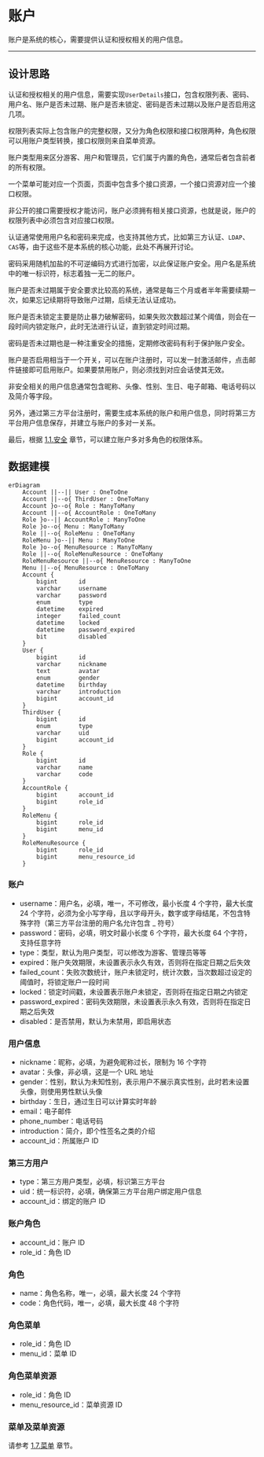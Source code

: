 账户
====

账户是系统的核心，需要提供认证和授权相关的用户信息。

---

## 设计思路

认证和授权相关的用户信息，需要实现`UserDetails`接口，包含权限列表、密码、用户名、账户是否未过期、账户是否未锁定、密码是否未过期以及账户是否启用这几项。

权限列表实际上包含账户的完整权限，又分为角色权限和接口权限两种，角色权限可以用账户类型转换，接口权限则来自菜单资源。

账户类型用来区分游客、用户和管理员，它们属于内置的角色，通常后者包含前者的所有权限。

一个菜单可能对应一个页面，页面中包含多个接口资源，一个接口资源对应一个接口权限。

非公开的接口需要授权才能访问，账户必须拥有相关接口资源，也就是说，账户的权限列表中必须包含对应接口权限。

认证通常使用用户名和密码来完成，也支持其他方式，比如第三方认证、`LDAP`、`CAS`等，由于这些不是本系统的核心功能，此处不再展开讨论。

密码采用随机加盐的不可逆编码方式进行加密，以此保证账户安全。用户名是系统中的唯一标识符，标志着独一无二的账户。

账户是否未过期属于安全要求比较高的系统，通常是每三个月或者半年需要续期一次，如果忘记续期将导致账户过期，后续无法认证成功。

账户是否未锁定主要是防止暴力破解密码，如果失败次数超过某个阈值，则会在一段时间内锁定账户，此时无法进行认证，直到锁定时间过期。

密码是否未过期也是一种注重安全的措施，定期修改密码有利于保护账户安全。

账户是否启用相当于一个开关，可以在账户注册时，可以发一封激活邮件，点击邮件链接即可启用账户。如果要禁用账户，则必须找到对应会话使其无效。

非安全相关的用户信息通常包含昵称、头像、性别、生日、电子邮箱、电话号码以及简介等字段。

另外，通过第三方平台注册时，需要生成本系统的账户和用户信息，同时将第三方平台用户信息保存，并建立与账户的多对一关系。

最后，根据 [1.1.安全](1.01.security) 章节，可以建立账户多对多角色的权限体系。

## 数据建模

```mermaid
erDiagram
    Account ||--|| User : OneToOne
    Account ||--o{ ThirdUser : OneToMany
    Account }o--o{ Role : ManyToMany
    Account ||--o{ AccountRole : OneToMany
    Role }o--|| AccountRole : ManyToOne
    Role }o--o{ Menu : ManyToMany
    Role ||--o{ RoleMenu : OneToMany
    RoleMenu }o--|| Menu : ManyToOne
    Role }o--o{ MenuResource : ManyToMany
    Role ||--o{ RoleMenuResource : OneToMany
    RoleMenuResource ||--o{ MenuResource : ManyToOne
    Menu ||--o{ MenuResource : OneToMany
    Account {
        bigint      id
        varchar     username
        varchar     password
        enum        type
        datetime    expired
        integer     failed_count
        datetime    locked
        datetime    password_expired
        bit         disabled
    }
    User {
        bigint      id
        varchar     nickname
        text        avatar
        enum        gender
        datetime    birthday
        varchar     introduction
        bigint      account_id
    }
    ThirdUser {
        bigint      id
        enum        type
        varchar     uid
        bigint      account_id
    }
    Role {
        bigint      id
        varchar     name
        varchar     code
    }
    AccountRole {
        bigint      account_id
        bigint      role_id
    }
    RoleMenu {
        bigint      role_id
        bigint      menu_id
    }
    RoleMenuResource {
        bigint      role_id
        bigint      menu_resource_id
    }
```

### 账户

- username：用户名，必填，唯一，不可修改，最小长度 4 个字符，最大长度 24 个字符，必须为全小写字母，且以字母开头，数字或字母结尾，不包含特殊字符（第三方平台注册的用户名允许包含 _ 符号）
- password：密码，必填，明文时最小长度 6 个字符，最大长度 64 个字符，支持任意字符
- type：类型，默认为用户类型，可以修改为游客、管理员等等
- expired：账户失效期限，未设置表示永久有效，否则将在指定日期之后失效
- failed_count：失败次数统计，账户未锁定时，统计次数，当次数超过设定的阈值时，将锁定账户一段时间
- locked：锁定时间戳，未设置表示账户未锁定，否则将在指定日期之内锁定
- password_expired：密码失效期限，未设置表示永久有效，否则将在指定日期之后失效
- disabled：是否禁用，默认为未禁用，即启用状态

### 用户信息

- nickname：昵称，必填，为避免昵称过长，限制为 16 个字符
- avatar：头像，非必填，这是一个 URL 地址
- gender：性别，默认为未知性别，表示用户不展示真实性别，此时若未设置头像，则使用男性默认头像
- birthday：生日，通过生日可以计算实时年龄
- email：电子邮件
- phone_number：电话号码
- introduction：简介，即个性签名之类的介绍
- account_id：所属账户 ID

### 第三方用户

- type：第三方用户类型，必填，标识第三方平台
- uid：统一标识符，必填，确保第三方平台用户绑定用户信息
- account_id：绑定的账户 ID

### 账户角色

- account_id：账户 ID
- role_id：角色 ID

### 角色

- name：角色名称，唯一，必填，最大长度 24 个字符
- code：角色代码，唯一，必填，最大长度 48 个字符

### 角色菜单

- role_id：角色 ID
- menu_id：菜单 ID

### 角色菜单资源

- role_id：角色 ID
- menu_resource_id：菜单资源 ID

### 菜单及菜单资源

请参考 [1.7.菜单](1.07.menu) 章节。